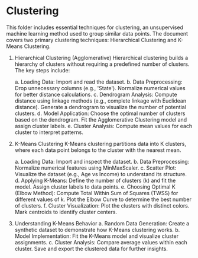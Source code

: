 # Clustering

This folder includes essential techniques for clustering, an unsupervised machine learning method used to group similar data points. The document covers two primary clustering techniques: Hierarchical Clustering and K-Means Clustering.

1. Hierarchical Clustering (Agglomerative)
Hierarchical clustering builds a hierarchy of clusters without requiring a predefined number of clusters. The key steps include:

   a. Loading Data: Import and read the dataset.
   b. Data Preprocessing:
      Drop unnecessary columns (e.g., 'State').
      Normalize numerical values for better distance calculations.
   c. Dendrogram Analysis:
      Compute distance using linkage methods (e.g., complete linkage with Euclidean distance).
      Generate a dendrogram to visualize the number of potential clusters.
   d. Model Application:
      Choose the optimal number of clusters based on the dendrogram.
      Fit the Agglomerative Clustering model and assign cluster labels.
   e. Cluster Analysis:
      Compute mean values for each cluster to interpret patterns.

2. K-Means Clustering
K-Means clustering partitions data into K clusters, where each data point belongs to the cluster with the nearest mean.

   a. Loading Data: Import and inspect the dataset.
   b. Data Preprocessing:
      Normalize numerical features using MinMaxScaler.
   c. Scatter Plot:
      Visualize the dataset (e.g., Age vs Income) to understand its structure.
   d. Applying K-Means:
      Define the number of clusters (k) and fit the model.
      Assign cluster labels to data points.
   e. Choosing Optimal K (Elbow Method):
      Compute Total Within Sum of Squares (TWSS) for different values of k.
      Plot the Elbow Curve to determine the best number of clusters.
   f. Cluster Visualization:
      Plot the clusters with distinct colors.
      Mark centroids to identify cluster centers.

3. Understanding K-Means Behavior
   a. Random Data Generation: Create a synthetic dataset to demonstrate how K-Means clustering works.
   b. Model Implementation: Fit the K-Means model and visualize cluster assignments.
   c. Cluster Analysis:
      Compare average values within each cluster.
      Save and export the clustered data for further insights.
